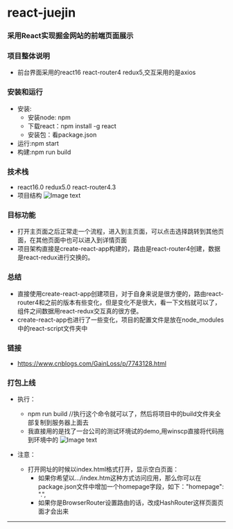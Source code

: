 # react-juejin

### 采用React实现掘金网站的前端页面展示
### 项目整体说明
 * 前台界面采用的react16 react-router4 redux5,交互采用的是axios 
### 安装和运行
 * 安装:
    * 安装node: npm 
    * 下载react：npm install -g react 
    * 安装包：看package.json 
 * 运行:npm start
 * 构建:npm run build
### 技术栈
 * react16.0 redux5.0 react-router4.3
 * 项目结构
 ![Image text](https://github.com/GainLoss/react-juejin/blob/master/src/static/read/2.png)
### 目标功能
 * 打开主页面之后正常走一个流程，进入到主页面，可以点击选择跳转到其他页面，在其他页面中也可以进入到详情页面
 * 项目架构直接是create-react-app构建的，路由是react-router4创建，数据是react-redux进行交换的。
### 总结
 * 直接使用create-react-app创建项目，对于自身来说是很方便的，路由react-router4和之前的版本有些变化，但是变化不是很大，看一下文档就可以了，组件之间数据用react-redux交互真的很方便。
 * create-react-app也进行了一些变化，项目的配置文件是放在node_modules中的react-script文件夹中
### 链接
 * https://www.cnblogs.com/GainLoss/p/7743128.html
### 打包上线
 * 执行：
      * npm run build //执行这个命令就可以了，然后将项目中的build文件夹全部复制到服务器上面去
      * 我直接用的是找了一台公司的测试环境试的demo,用winscp直接将代码拖到环境中的
      ![Image text](https://github.com/GainLoss/react-juejin/blob/master/src/static/read/1.png)
      
 * 注意：
     * 打开网址的时候以index.html格式打开，显示空白页面：
         * 如果你希望以.../index.htm这种方式访问应用，那么你可以在package.json文件中增加一个homepage字段，如下："homepage": ".",
         * 如果你是BrowserRouter设置路由的话，改成HashRouter这样页面页面才会出来
----


